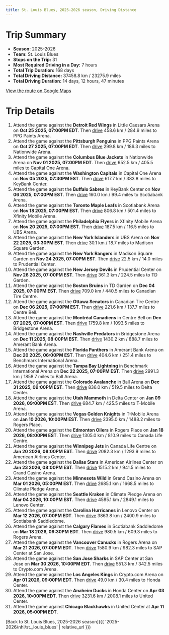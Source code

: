 ```yaml
---
title: St. Louis Blues, 2025-2026 season, Driving Distance
---
```


# Trip Summary
- **Season:** 2025-2026
- **Team:** St. Louis Blues
- **Stops on the Trip:** 31
- **Most Required Driving in a Day:** 7 hours
- **Total Trip Duration:** 168 days
- **Total Driving Distance:** 37458.8 km / 23275.9 miles
- **Total Driving Duration:** 14 days, 12 hours, 47 minutes

[View the route on Google Maps](https://www.google.com/maps/dir/Little+Caesars+Arena+Detroit/PPG+Paints+Arena+Pittsburgh/Nationwide+Arena+Columbus/Capital+One+Arena+Washington/KeyBank+Center+Buffalo/Scotiabank+Arena+Toronto/Xfinity+Mobile+Arena+Philadelphia/UBS+Arena+New+York/Madison+Square+Garden+New+York/Prudential+Center+New+Jersey/TD+Garden+Boston/Canadian+Tire+Centre+Ottawa/Centre+Bell+Montréal/Bridgestone+Arena+Nashville/Amerant+Bank+Arena+Florida/Benchmark+International+Arena+Tampa+Bay/Ball+Arena+Colorado/Delta+Center+Utah/T-Mobile+Arena+Vegas/Rogers+Place+Edmonton/Canada+Life+Centre+Winnipeg/American+Airlines+Center+Dallas/Grand+Casino+Arena+Minnesota/Climate+Pledge+Arena+Seattle/Lenovo+Center+Carolina/Scotiabank+Saddledome+Calgary/Rogers+Arena+Vancouver/SAP+Center+at+San+Jose+San+Jose/Crypto.com+Arena+Los+Angeles/Honda+Center+Anaheim/United+Center+Chicago)

# Trip Details
1. Attend the game against the **Detroit Red Wings** in Little Caesars Arena on **Oct 25 2025, 07:00PM EDT**. Then [drive](https://www.google.com/maps/dir/Little+Caesars+Arena+Detroit/PPG+Paints+Arena+Pittsburgh) 458.6 km / 284.9 miles to PPG Paints Arena.
2. Attend the game against the **Pittsburgh Penguins** in PPG Paints Arena on **Oct 27 2025, 07:00PM EDT**. Then [drive](https://www.google.com/maps/dir/PPG+Paints+Arena+Pittsburgh/Nationwide+Arena+Columbus) 299.8 km / 186.3 miles to Nationwide Arena.
3. Attend the game against the **Columbus Blue Jackets** in Nationwide Arena on **Nov 01 2025, 07:00PM EDT**. Then [drive](https://www.google.com/maps/dir/Nationwide+Arena+Columbus/Capital+One+Arena+Washington) 652.5 km / 405.5 miles to Capital One Arena.
4. Attend the game against the **Washington Capitals** in Capital One Arena on **Nov 05 2025, 07:30PM EST**. Then [drive](https://www.google.com/maps/dir/Capital+One+Arena+Washington/KeyBank+Center+Buffalo) 617.7 km / 383.8 miles to KeyBank Center.
5. Attend the game against the **Buffalo Sabres** in KeyBank Center on **Nov 06 2025, 07:00PM EST**. Then [drive](https://www.google.com/maps/dir/KeyBank+Center+Buffalo/Scotiabank+Arena+Toronto) 160.0 km / 99.4 miles to Scotiabank Arena.
6. Attend the game against the **Toronto Maple Leafs** in Scotiabank Arena on **Nov 18 2025, 07:00PM EST**. Then [drive](https://www.google.com/maps/dir/Scotiabank+Arena+Toronto/Xfinity+Mobile+Arena+Philadelphia) 806.8 km / 501.4 miles to Xfinity Mobile Arena.
7. Attend the game against the **Philadelphia Flyers** in Xfinity Mobile Arena on **Nov 20 2025, 07:00PM EST**. Then [drive](https://www.google.com/maps/dir/Xfinity+Mobile+Arena+Philadelphia/UBS+Arena+New+York) 187.5 km / 116.5 miles to UBS Arena.
8. Attend the game against the **New York Islanders** in UBS Arena on **Nov 22 2025, 03:30PM EST**. Then [drive](https://www.google.com/maps/dir/UBS+Arena+New+York/Madison+Square+Garden+New+York) 30.1 km / 18.7 miles to Madison Square Garden.
9. Attend the game against the **New York Rangers** in Madison Square Garden on **Nov 24 2025, 07:00PM EST**. Then [drive](https://www.google.com/maps/dir/Madison+Square+Garden+New+York/Prudential+Center+New+Jersey) 22.5 km / 14.0 miles to Prudential Center.
10. Attend the game against the **New Jersey Devils** in Prudential Center on **Nov 26 2025, 07:00PM EST**. Then [drive](https://www.google.com/maps/dir/Prudential+Center+New+Jersey/TD+Garden+Boston) 361.3 km / 224.5 miles to TD Garden.
11. Attend the game against the **Boston Bruins** in TD Garden on **Dec 04 2025, 07:00PM EST**. Then [drive](https://www.google.com/maps/dir/TD+Garden+Boston/Canadian+Tire+Centre+Ottawa) 709.0 km / 440.5 miles to Canadian Tire Centre.
12. Attend the game against the **Ottawa Senators** in Canadian Tire Centre on **Dec 06 2025, 07:00PM EST**. Then [drive](https://www.google.com/maps/dir/Canadian+Tire+Centre+Ottawa/Centre+Bell+Montréal) 221.6 km / 137.7 miles to Centre Bell.
13. Attend the game against the **Montréal Canadiens** in Centre Bell on **Dec 07 2025, 07:00PM EST**. Then [drive](https://www.google.com/maps/dir/Centre+Bell+Montréal/Bridgestone+Arena+Nashville) 1759.8 km / 1093.5 miles to Bridgestone Arena.
14. Attend the game against the **Nashville Predators** in Bridgestone Arena on **Dec 11 2025, 08:00PM EST**. Then [drive](https://www.google.com/maps/dir/Bridgestone+Arena+Nashville/Amerant+Bank+Arena+Florida) 1430.2 km / 888.7 miles to Amerant Bank Arena.
15. Attend the game against the **Florida Panthers** in Amerant Bank Arena on **Dec 20 2025, 06:00PM EST**. Then [drive](https://www.google.com/maps/dir/Amerant+Bank+Arena+Florida/Benchmark+International+Arena+Tampa+Bay) 404.6 km / 251.4 miles to Benchmark International Arena.
16. Attend the game against the **Tampa Bay Lightning** in Benchmark International Arena on **Dec 22 2025, 07:00PM EST**. Then [drive](https://www.google.com/maps/dir/Benchmark+International+Arena+Tampa+Bay/Ball+Arena+Colorado) 2991.3 km / 1858.7 miles to Ball Arena.
17. Attend the game against the **Colorado Avalanche** in Ball Arena on **Dec 31 2025, 09:00PM EST**. Then [drive](https://www.google.com/maps/dir/Ball+Arena+Colorado/Delta+Center+Utah) 836.0 km / 519.5 miles to Delta Center.
18. Attend the game against the **Utah Mammoth** in Delta Center on **Jan 09 2026, 09:00PM EST**. Then [drive](https://www.google.com/maps/dir/Delta+Center+Utah/T-Mobile+Arena+Vegas) 684.7 km / 425.5 miles to T-Mobile Arena.
19. Attend the game against the **Vegas Golden Knights** in T-Mobile Arena on **Jan 10 2026, 10:00PM EST**. Then [drive](https://www.google.com/maps/dir/T-Mobile+Arena+Vegas/Rogers+Place+Edmonton) 2395.0 km / 1488.2 miles to Rogers Place.
20. Attend the game against the **Edmonton Oilers** in Rogers Place on **Jan 18 2026, 08:00PM EST**. Then [drive](https://www.google.com/maps/dir/Rogers+Place+Edmonton/Canada+Life+Centre+Winnipeg) 1305.0 km / 810.9 miles to Canada Life Centre.
21. Attend the game against the **Winnipeg Jets** in Canada Life Centre on **Jan 20 2026, 08:00PM EST**. Then [drive](https://www.google.com/maps/dir/Canada+Life+Centre+Winnipeg/American+Airlines+Center+Dallas) 2082.3 km / 1293.9 miles to American Airlines Center.
22. Attend the game against the **Dallas Stars** in American Airlines Center on **Jan 23 2026, 08:00PM EST**. Then [drive](https://www.google.com/maps/dir/American+Airlines+Center+Dallas/Grand+Casino+Arena+Minnesota) 1515.2 km / 941.5 miles to Grand Casino Arena.
23. Attend the game against the **Minnesota Wild** in Grand Casino Arena on **Mar 01 2026, 05:00PM EST**. Then [drive](https://www.google.com/maps/dir/Grand+Casino+Arena+Minnesota/Climate+Pledge+Arena+Seattle) 2685.1 km / 1668.5 miles to Climate Pledge Arena.
24. Attend the game against the **Seattle Kraken** in Climate Pledge Arena on **Mar 04 2026, 10:00PM EST**. Then [drive](https://www.google.com/maps/dir/Climate+Pledge+Arena+Seattle/Lenovo+Center+Carolina) 4585.1 km / 2849.1 miles to Lenovo Center.
25. Attend the game against the **Carolina Hurricanes** in Lenovo Center on **Mar 12 2026, 07:00PM EDT**. Then [drive](https://www.google.com/maps/dir/Lenovo+Center+Carolina/Scotiabank+Saddledome+Calgary) 3863.8 km / 2400.9 miles to Scotiabank Saddledome.
26. Attend the game against the **Calgary Flames** in Scotiabank Saddledome on **Mar 18 2026, 09:30PM EDT**. Then [drive](https://www.google.com/maps/dir/Scotiabank+Saddledome+Calgary/Rogers+Arena+Vancouver) 980.5 km / 609.3 miles to Rogers Arena.
27. Attend the game against the **Vancouver Canucks** in Rogers Arena on **Mar 21 2026, 07:00PM EDT**. Then [drive](https://www.google.com/maps/dir/Rogers+Arena+Vancouver/SAP+Center+at+San+Jose+San+Jose) 1580.9 km / 982.3 miles to SAP Center at San Jose.
28. Attend the game against the **San Jose Sharks** in SAP Center at San Jose on **Mar 30 2026, 10:00PM EDT**. Then [drive](https://www.google.com/maps/dir/SAP+Center+at+San+Jose+San+Jose/Crypto.com+Arena+Los+Angeles) 551.3 km / 342.5 miles to Crypto.com Arena.
29. Attend the game against the **Los Angeles Kings** in Crypto.com Arena on **Apr 01 2026, 09:00PM EDT**. Then [drive](https://www.google.com/maps/dir/Crypto.com+Arena+Los+Angeles/Honda+Center+Anaheim) 49.0 km / 30.4 miles to Honda Center.
30. Attend the game against the **Anaheim Ducks** in Honda Center on **Apr 03 2026, 10:00PM EDT**. Then [drive](https://www.google.com/maps/dir/Honda+Center+Anaheim/United+Center+Chicago) 3231.6 km / 2008.1 miles to United Center.
31. Attend the game against **Chicago Blackhawks** in United Center at **Apr 11 2026, 05:00PM EDT**.

[Back to St. Louis Blues, 2025-2026 season]({{ '2025-2026/nhl/st._louis_blues' | relative_url }})

